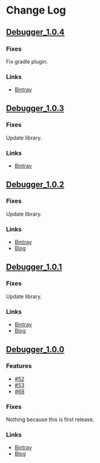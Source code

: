# Change Log
## [Debugger_1.0.4](https://github.com/TentaShion/AndroidPreparation/releases/tag/Debugger_1.0.4)
### Fixes
Fix gradle plugin.

### Links
* [Bintray](https://bintray.com/shion/maven/work.shion.androidpreparation.debugger/1.0.4)



## [Debugger_1.0.3](https://github.com/TentaShion/AndroidPreparation/releases/tag/Debugger_1.0.3)
### Fixes
Update library.

### Links
* [Bintray](https://bintray.com/shion/maven/work.shion.androidpreparation.debugger/1.0.3)



## [Debugger_1.0.2](https://github.com/TentaShion/AndroidPreparation/releases/tag/Debugger_1.0.2)
### Fixes
Update library.

### Links
* [Bintray](https://bintray.com/shion/maven/work.shion.androidpreparation.debugger/1.0.2)
* [Blog](https://mokumokulog.netlify.app/tech/20200418061320)



## [Debugger_1.0.1](https://github.com/TentaShion/AndroidPreparation/releases/tag/Debugger_1.0.1)
### Fixes
Update library.

### Links
* [Bintray](https://bintray.com/shion/maven/work.shion.androidpreparation.debugger/1.0.1)
* [Blog](https://mokumokulog.netlify.app/tech/20200418061320)



## [Debugger_1.0.0](https://github.com/TentaShion/AndroidPreparation/releases/tag/Debugger_1.0.0)
### Features
* [#52](https://github.com/TentaShion/AndroidPreparation/pull/52)
* [#53](https://github.com/TentaShion/AndroidPreparation/pull/53)
* [#68](https://github.com/TentaShion/AndroidPreparation/pull/68)

### Fixes
Nothing because this is first release.

### Links
* [Bintray](https://bintray.com/shion/maven/work.shion.androidpreparation.debugger/1.0.0)
* [Blog](https://mokumokulog.netlify.app/tech/20200418061320)
